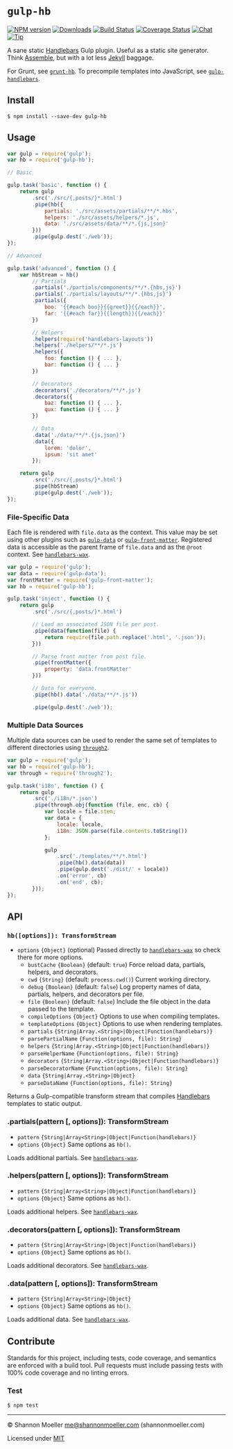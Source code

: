 # `gulp-hb`

[![NPM version][npm-img]][npm-url] [![Downloads][downloads-img]][npm-url] [![Build Status][travis-img]][travis-url] [![Coverage Status][coveralls-img]][coveralls-url] [![Chat][gitter-img]][gitter-url] [![Tip][amazon-img]][amazon-url]

A sane static [Handlebars][handlebars] Gulp plugin. Useful as a static site generator. Think [Assemble][assemble], but with a lot less [Jekyll][jekyll] baggage.

For Grunt, see [`grunt-hb`][grunt-hb]. To precompile templates into JavaScript, see [`gulp-handlebars`][gulp-handlebars].

## Install

    $ npm install --save-dev gulp-hb

## Usage

```js
var gulp = require('gulp');
var hb = require('gulp-hb');

// Basic

gulp.task('basic', function () {
    return gulp
        .src('./src/{,posts/}*.html')
        .pipe(hb({
            partials: './src/assets/partials/**/*.hbs',
            helpers: './src/assets/helpers/*.js',
            data: './src/assets/data/**/*.{js,json}'
        }))
        .pipe(gulp.dest('./web'));
});

// Advanced

gulp.task('advanced', function () {
    var hbStream = hb()
        // Partials
        .partials('./partials/components/**/*.{hbs,js}')
        .partials('./partials/layouts/**/*.{hbs,js}')
        .partials({
            boo: '{{#each boo}}{{greet}}{{/each}}',
            far: '{{#each far}}{{length}}{{/each}}'
        })

        // Helpers
        .helpers(require('handlebars-layouts'))
        .helpers('./helpers/**/*.js')
        .helpers({
            foo: function () { ... },
            bar: function () { ... }
        })

        // Decorators
        .decorators('./decorators/**/*.js')
        .decorators({
            baz: function () { ... },
            qux: function () { ... }
        })

        // Data
        .data('./data/**/*.{js,json}')
        .data({
            lorem: 'dolor',
            ipsum: 'sit amet'
        });

    return gulp
        .src('./src/{,posts/}*.html')
        .pipe(hbStream)
        .pipe(gulp.dest('./web'));
});
```

### File-Specific Data

Each file is rendered with `file.data` as the context. This value may be set using other plugins such as [`gulp-data`][gulp-data] or [`gulp-front-matter`][gulp-front-matter]. Registered data is accessible as the parent frame of `file.data` and as the `@root` context. See [`handlebars-wax`][context].

```js
var gulp = require('gulp');
var data = require('gulp-data');
var frontMatter = require('gulp-front-matter');
var hb = require('gulp-hb');

gulp.task('inject', function () {
    return gulp
        .src('./src/{,posts/}*.html')

        // Load an associated JSON file per post.
        .pipe(data(function(file) {
            return require(file.path.replace('.html', '.json'));
        }))

        // Parse front matter from post file.
        .pipe(frontMatter({
            property: 'data.frontMatter'
        }))

        // Data for everyone.
        .pipe(hb().data('./data/**/*.js'))

        .pipe(gulp.dest('./web'));
```

### Multiple Data Sources

Multiple data sources can be used to render the same set of templates to different directories using [`through2`][through2].

```js
var gulp = require('gulp');
var hb = require('gulp-hb');
var through = require('through2');

gulp.task('i18n', function () {
    return gulp
        .src('./i18n/*.json')
        .pipe(through.obj(function (file, enc, cb) {
            var locale = file.stem;
            var data = {
                locale: locale,
                i18n: JSON.parse(file.contents.toString())
            };

            gulp
                .src('./templates/**/*.html')
                .pipe(hb().data(data))
                .pipe(gulp.dest('./dist/' + locale))
                .on('error', cb)
                .on('end', cb);
        }));
});
```

## API

### `hb([options]): TransformStream`

- `options` `{Object}` (optional) Passed directly to [`handlebars-wax`][wax] so check there for more options.
  - `bustCache` `{Boolean}` (default: `true`) Force reload data, partials, helpers, and decorators.
  - `cwd` `{String}` (default: `process.cwd()`) Current working directory.
  - `debug` `{Boolean}` (default: `false`) Log property names of data, partials, helpers, and decorators per file.
  - `file` `{Boolean}` (default: `false`) Include the file object in the data passed to the template.
  - `compileOptions` `{Object}` Options to use when compiling templates.
  - `templateOptions` `{Object}` Options to use when rendering templates.
  - `partials` `{String|Array.<String>|Object|Function(handlebars)}`
  - `parsePartialName` `{Function(options, file): String}`
  - `helpers` `{String|Array.<String>|Object|Function(handlebars)}`
  - `parseHelperName` `{Function(options, file): String}`
  - `decorators` `{String|Array.<String>|Object|Function(handlebars)}`
  - `parseDecoratorName` `{Function(options, file): String}`
  - `data` `{String|Array.<String>|Object}`
  - `parseDataName` `{Function(options, file): String}`

Returns a Gulp-compatible transform stream that compiles [Handlebars][handlebars] templates to static output.

### .partials(pattern [, options]): TransformStream

- `pattern` `{String|Array<String>|Object|Function(handlebars)}`
- `options` `{Object}` Same options as `hb()`.

Loads additional partials. See [`handlebars-wax`][wax].

### .helpers(pattern [, options]): TransformStream

- `pattern` `{String|Array<String>|Object|Function(handlebars)}`
- `options` `{Object}` Same options as `hb()`.

Loads additional helpers. See [`handlebars-wax`][wax].

### .decorators(pattern [, options]): TransformStream

- `pattern` `{String|Array<String>|Object|Function(handlebars)}`
- `options` `{Object}` Same options as `hb()`.

Loads additional decorators. See [`handlebars-wax`][wax].

### .data(pattern [, options]): TransformStream

- `pattern` `{String|Array<String>|Object}`
- `options` `{Object}` Same options as `hb()`.

Loads additional data. See [`handlebars-wax`][wax].

## Contribute

Standards for this project, including tests, code coverage, and semantics are enforced with a build tool. Pull requests must include passing tests with 100% code coverage and no linting errors.

### Test

    $ npm test

----

© Shannon Moeller <me@shannonmoeller.com> (shannonmoeller.com)

Licensed under [MIT](http://shannonmoeller.com/mit.txt)

[assemble]: http://assemble.io/
[context]: https://github.com/shannonmoeller/handlebars-wax#context-and-rendering
[grunt-hb]: https://github.com/shannonmoeller/grunt-hb#usage
[gulp-data]: https://github.com/colynb/gulp-data#usage
[gulp-front-matter]: https://github.com/lmtm/gulp-front-matter#usage
[gulp-handlebars]: https://github.com/lazd/gulp-handlebars#usage
[handlebars]: https://github.com/wycats/handlebars.js#usage
[jekyll]: https://jekyllrb.com/
[through2]: https://github.com/rvagg/through2#api
[wax]: https://github.com/shannonmoeller/handlebars-wax#usage

[amazon-img]:    https://img.shields.io/badge/amazon-tip_jar-yellow.svg?style=flat-square
[amazon-url]:    https://www.amazon.com/gp/registry/wishlist/1VQM9ID04YPC5?sort=universal-price
[coveralls-img]: http://img.shields.io/coveralls/shannonmoeller/gulp-hb/master.svg?style=flat-square
[coveralls-url]: https://coveralls.io/r/shannonmoeller/gulp-hb
[downloads-img]: http://img.shields.io/npm/dm/gulp-hb.svg?style=flat-square
[gitter-img]:    http://img.shields.io/badge/gitter-join_chat-1dce73.svg?style=flat-square
[gitter-url]:    https://gitter.im/shannonmoeller/shannonmoeller
[npm-img]:       http://img.shields.io/npm/v/gulp-hb.svg?style=flat-square
[npm-url]:       https://npmjs.org/package/gulp-hb
[travis-img]:    http://img.shields.io/travis/shannonmoeller/gulp-hb.svg?style=flat-square
[travis-url]:    https://travis-ci.org/shannonmoeller/gulp-hb
